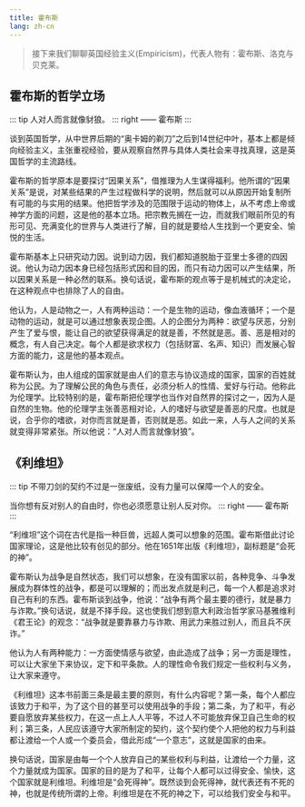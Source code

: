 ```yaml
---
title: 霍布斯
lang: zh-cn
---
```


> 接下来我们聊聊英国经验主义(Empiricism)，代表人物有：霍布斯、洛克与贝克莱。

## 霍布斯的哲学立场

::: tip
人对人而言就像豺狼。
::: right
—— 霍布斯
:::

谈到英国哲学，从中世界后期的“奥卡姆的剃刀”之后到14世纪中叶，基本上都是倾向经验主义，主张重视经验，要从观察自然界与具体人类社会来寻找真理，这是英国哲学的主流路线。

霍布斯的哲学原本是要探讨“因果关系”，借推理为人生谋得福利。他所谓的“因果关系”是说，对某些结果的产生过程做科学的说明，然后就可以从原因开始复制所有可能的与实用的结果。他把哲学涉及的范围限于运动的物体上，从不考虑上帝或神学方面的问题，这是他的基本立场。把宗教先搁在一边，而就我们眼前所见的有形可见、充满变化的世界与人类进行了解，目的就是要给人生找到一个更安全、愉悦的生活。

霍布斯基本上只研究动力因。说到动力因，我们都知道脱胎于亚里士多德的四因说。他认为动力因本身已经包括形式因和目的因，而只有动力因可以产生结果，所以因果关系是一种必然的联系。换句话说，霍布斯的观点等于是机械式的决定论，在这种观点中也排除了人的自由。

他认为，人是动物之一，人有两种运动：一个是生物的运动，像血液循环；一个是动物的运动，就是可以通过想象表现企图。人的企图分为两种：欲望与厌恶，分别产生了爱与恨，能让自己的欲望获得满足的就是善，不然就是恶。善、恶是相对的概念，有人自己决定。每个人都是欲求权力（包括财富、名声、知识）而发展心智方面的能力，这是他的基本观点。

霍布斯认为，由人组成的国家就是由人们的意志与协议造成的国家，国家的百姓就称为公民。为了理解公民的角色与责任，必须分析人的性情、爱好与行动。他称此为伦理学。比较特别的是，霍布斯把伦理学也当作对自然界的探讨之一，因为人是自然的生物。他的伦理学主张善恶相对论，人的嗜好与欲望是善恶的尺度。也就是说，合乎你的嗜欲，对你而言就是善，否则就是恶。如此一来，人与人之间的关系就变得非常紧张。所以他说：“人对人而言就像豺狼”。

## 《利维坦》

::: tip
不带刀剑的契约不过是一张废纸，没有力量可以保障一个人的安全。

当你想有反对别人的自由时，你也必须愿意让别人反对你。
::: right
—— 霍布斯
:::

“利维坦”这个词在古代是指一种巨兽，远超人类可以想象的范围。霍布斯借此讨论国家理论，这是他比较有创见的部分。他在1651年出版《利维坦》，副标题是“会死的神”。

霍布斯认为战争是自然状态，我们可以想象，在没有国家以前，各种竞争、斗争发展成为群体性的战争，都是可以理解的；而出发点就是利己，每一个人都是追求对自己有利的东西。霍布斯谈到战争，他说：“战争有两个最主要的德行，就是暴力与诈欺。”换句话说，就是不择手段。这也使我们想到意大利政治哲学家马基雅维利《君王论》的观念：“战争就是要靠暴力与诈欺、用武力来胜过别人，而且兵不厌诈。”

他认为人有两种能力：一方面使情感与欲望，由此造成了战争；另一方面是理性，可以让大家坐下来协议，定下和平条款。人的理性命令我们规定一些权利与义务，让大家来遵守。

《利维坦》这本书前面三条是最主要的原则，有什么内容呢？第一条，每个人都应该致力于和平，为了这个目的甚至可以使用战争的手段；第二条，为了和平，有必要自愿放弃某些权力，在这一点上人人平等，不过人不可能放弃保卫自己生命的权利；第三条，人民应该遵守大家所制定的契约，这个契约使个人把他的权力与利益都让渡给一个人或一个委员会，借此形成“一个意志”，这就是国家的由来。

换句话说，国家是由每一个个人放弃自己的某些权利与利益，让渡给一个力量，这个力量就成为国家。国家的目的是为了和平，让每个人都可以过得安全、愉快，这个国家就是利维坦。利维坦是“会死得神”。既然谈到会死得神，就代表还有不死的神，也就是传统所谓的上帝。利维坦是在不死的神之下，可以给我们安全与和平。
